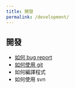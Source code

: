 ```yaml
---
title: 開發
permalink: /development/
---
```


## 開發

- [如何 bug report](http://www.chiark.greenend.org.uk/~sgtatham/bugs-tw.html)
- [如何使用 git](./git.html)
- 如何編譯程式
- 如何使用 svn